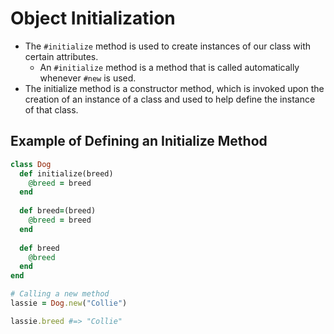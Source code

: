 # Object Initialization

- The `#initialize` method is used to create instances of our class with certain attributes.
  - An `#initialize` method is a method that is called automatically whenever `#new` is used.
- The initialize method is a constructor method, which is invoked upon the creation of an instance of a class and used to help define the instance of that class.

## Example of Defining an Initialize Method

```ruby
class Dog
  def initialize(breed)
    @breed = breed
  end
  
  def breed=(breed)
    @breed = breed
  end
  
  def breed
    @breed
  end
end

# Calling a new method
lassie = Dog.new("Collie")

lassie.breed #=> "Collie"
```